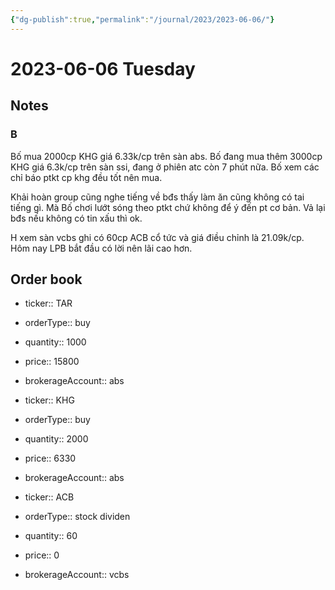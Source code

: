 ```yaml
---
{"dg-publish":true,"permalink":"/journal/2023/2023-06-06/"}
---
```


# 2023-06-06 Tuesday

## Notes

### B

Bố mua 2000cp KHG giá 6.33k/cp trên sàn abs. Bố đang mua thêm 3000cp KHG giá 6.3k/cp trên sàn ssi, đang ở phiên atc còn 7 phút nữa. Bố xem các chỉ báo ptkt cp khg đều tốt nên mua.

Khải hoàn group cũng nghe tiếng về bđs thấy làm ăn cũng không có tai tiếng gì. Mà Bố chơi lướt sóng theo ptkt chứ không để ý đến pt cơ bản. Vả lại bđs nếu không có tin xấu thì ok.

H xem sàn vcbs ghi có 60cp ACB cổ tức và giá điều chỉnh là 21.09k/cp.
Hôm nay LPB bắt đầu có lời nên lãi cao hơn.

## Order book

- ticker:: TAR
- orderType:: buy
- quantity:: 1000
- price:: 15800
- brokerageAccount:: abs

- ticker:: KHG
- orderType:: buy
- quantity:: 2000
- price:: 6330
- brokerageAccount:: abs

- ticker:: ACB
- orderType:: stock dividen
- quantity:: 60
- price:: 0
- brokerageAccount:: vcbs